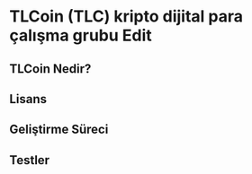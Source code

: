 TLCoin (TLC) kripto dijital para çalışma grubu Edit
=====================================
 

TLCoin Nedir?
----------------
 
Lisans
-------
 
Geliştirme Süreci
-------------------
 
Testler
-------
